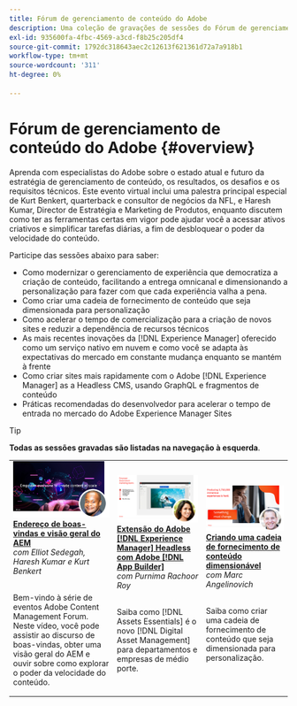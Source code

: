 ```yaml
---
title: Fórum de gerenciamento de conteúdo do Adobe
description: Uma coleção de gravações de sessões do Fórum de gerenciamento de conteúdo do Adobe
exl-id: 935600fa-4fbc-4569-a3cd-f8b25c205df4
source-git-commit: 1792dc318643aec2c12613f621361d72a7a918b1
workflow-type: tm+mt
source-wordcount: '311'
ht-degree: 0%

---
```


# Fórum de gerenciamento de conteúdo do Adobe {#overview}

Aprenda com especialistas do Adobe sobre o estado atual e futuro da estratégia de gerenciamento de conteúdo, os resultados, os desafios e os requisitos técnicos. Este evento virtual inclui uma palestra principal especial de Kurt Benkert, quarterback e consultor de negócios da NFL, e Haresh Kumar, Director de Estratégia e Marketing de Produtos, enquanto discutem como ter as ferramentas certas em vigor pode ajudar você a acessar ativos criativos e simplificar tarefas diárias, a fim de desbloquear o poder da velocidade do conteúdo.

Participe das sessões abaixo para saber:

* Como modernizar o gerenciamento de experiência que democratiza a criação de conteúdo, facilitando a entrega omnicanal e dimensionando a personalização para fazer com que cada experiência valha a pena.
* Como criar uma cadeia de fornecimento de conteúdo que seja dimensionada para personalização
* Como acelerar o tempo de comercialização para a criação de novos sites e reduzir a dependência de recursos técnicos
* As mais recentes inovações da [!DNL Experience Manager] oferecido como um serviço nativo em nuvem e como você se adapta às expectativas do mercado em constante mudança enquanto se mantém à frente
* Como criar sites mais rapidamente com o Adobe [!DNL Experience Manager] as a Headless CMS, usando GraphQL e fragmentos de conteúdo
* Práticas recomendadas do desenvolvedor para acelerar o tempo de entrada no mercado do Adobe Experience Manager Sites

>[!TIP]
>
>**Todas as sessões gravadas são listadas na navegação à esquerda**.

<table>
  <tr>
   <td>
      <a href="2022/welcome.md">
      <img alt="Endereço de boas-vindas e visão geral do AEM" src="assets/welcome.png" >
      </a>
      <div>
         <a href="2022/welcome.md"><strong>Endereço de boas-vindas e visão geral do AEM</strong></a>         
         <br/><em>com Elliot Sedegah, Haresh Kumar e Kurt Benkert</em>
      </div>
      <p>
        <br/>
         Bem-vindo à série de eventos Adobe Content Management Forum. Neste vídeo, você pode assistir ao discurso de boas-vindas, obter uma visão geral do AEM e ouvir sobre como explorar o poder da velocidade do conteúdo.
      </p>
   </td>
   <td>
      <a href="2022/assets-for-all.md">
      <img alt="Ativos para todos" src="assets/assets-for-all.png" >
      </a>
      <div>
         <a href="2022/assets-for-all.md"><strong>Extensão do Adobe [!DNL Experience Manager] Headless com Adobe [!DNL App Builder]</strong></a>         
         <br/><em>com Purnima Rachoor Roy</em>
      </div>
      <p>
        <br/>
          Saiba como [!DNL Assets Essentials] é o novo [!DNL Digital Asset Management] para departamentos e empresas de médio porte.
      </p>
   </td>
   <td>
      <a href="2022/supply-chain.md">
      <img alt="Criando uma cadeia de fornecimento de conteúdo dimensionável" src="assets/supply-chain.png" />
      </a>
      <div>
         <a href="2022/supply-chain.md"><strong>Criando uma cadeia de fornecimento de conteúdo dimensionável</strong></a>         
         <br/><em>com Marc Angelinovich</em>
      </div>
      <p>
        <br/>
         Saiba como criar uma cadeia de fornecimento de conteúdo que seja dimensionada para personalização.
      </p>
   </td>
  </tr>
</table>
